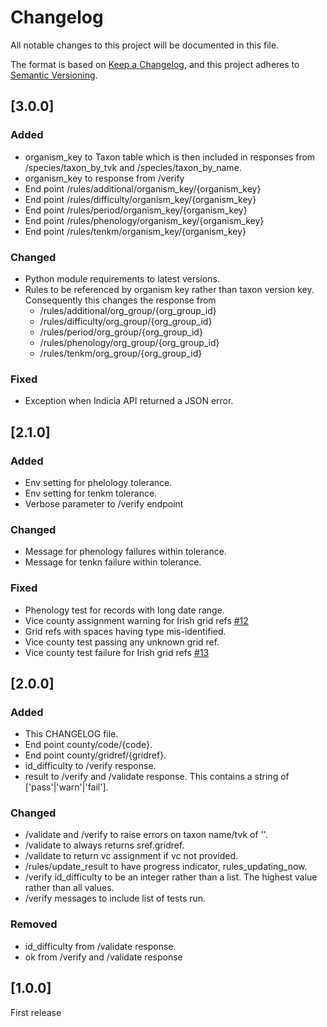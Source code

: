# Changelog

All notable changes to this project will be documented in this file.

The format is based on [Keep a Changelog](https://keepachangelog.com/en/1.1.0/),
and this project adheres to [Semantic Versioning](https://semver.org/spec/v2.0.0.html).

## [3.0.0]

### Added
 - organism_key to Taxon table which is then included in responses from 
   /species/taxon_by_tvk and /species/taxon_by_name.
 - organism_key to response from /verify
 - End point /rules/additional/organism_key/{organism_key}
 - End point /rules/difficulty/organism_key/{organism_key}
 - End point /rules/period/organism_key/{organism_key}
 - End point /rules/phenology/organism_key/{organism_key}
 - End point /rules/tenkm/organism_key/{organism_key}

### Changed
 - Python module requirements to latest versions.
 - Rules to be referenced by organism key rather than taxon version key.
   Consequently this changes the response from 
    - /rules/additional/org_group/{org_group_id} 
    - /rules/difficulty/org_group/{org_group_id} 
    - /rules/period/org_group/{org_group_id} 
    - /rules/phenology/org_group/{org_group_id} 
    - /rules/tenkm/org_group/{org_group_id} 

### Fixed
 - Exception when Indicia API returned a JSON error.


## [2.1.0]

### Added
- Env setting for phelology tolerance.
- Env setting for tenkm tolerance.
- Verbose parameter to /verify endpoint

### Changed
- Message for phenology failures within tolerance.
- Message for tenkn failure within tolerance.

### Fixed
- Phenology test for records with long date range.
- Vice county assignment warning for Irish grid refs [#12](https://github.com/BiologicalRecordsCentre/record-cleaner-service/issues/12)
- Grid refs with spaces having type mis-identified.
- Vice county test passing any unknown grid ref.
- Vice county test failure for Irish grid refs [#13](https://github.com/BiologicalRecordsCentre/record-cleaner-service/issues/13)


## [2.0.0]

### Added
- This CHANGELOG file.
- End point county/code/{code}.
- End point county/gridref/{gridref}.
- id_difficulty to /verify response.
- result to /verify and /validate response. This contains a string of
  ['pass'|'warn'|'fail'].

### Changed
- /validate and /verify to raise errors on taxon name/tvk of ''.
- /validate to always returns sref.gridref.
- /validate to return vc assignment if vc not provided.
- /rules/update_result to have progress indicator, rules_updating_now.
- /verify id_difficulty to be an integer rather than a list. The highest value 
  rather than all values.
- /verify messages to include list of tests run.

### Removed
- id_difficulty from /validate response.
- ok from /verify and /validate response

## [1.0.0]

First release